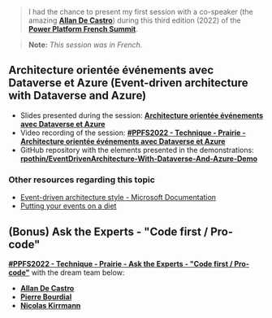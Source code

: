 > I had the chance to present my first session with a co-speaker (the amazing [**Allan De Castro**](https://twitter.com/decastroallan)) during this third edition (2022) of the [**Power Platform French Summit**](https://www.powerplatformfrenchsummit.com/).

> **Note:** *This session was in French.*

## Architecture orientée événements avec Dataverse et Azure (Event-driven architecture with Dataverse and Azure)

- Slides presented during the session: [**Architecture orientée événements avec Dataverse et Azure**](./Architecture%20orient%C3%A9e%20%C3%A9v%C3%A9nements%20avec%20Dataverse%20et%20Azure.pdf)
- Video recording of the session: [**#PPFS2022 - Technique - Prairie - Architecture orientée événements avec Dataverse et Azure**](https://youtu.be/NQZeZzf7wos?t=3695)
- GitHub repository with the elements presented in the demonstrations: [**rpothin/EventDrivenArchitecture-With-Dataverse-And-Azure-Demo**](https://github.com/rpothin/EventDrivenArchitecture-With-Dataverse-And-Azure-Demo)

### Other resources regarding this topic

- [Event-driven architecture style - Microsoft Documentation](https://learn.microsoft.com/en-us/azure/architecture/guide/architecture-styles/event-driven)
- [Putting your events on a diet](https://particular.net/blog/putting-your-events-on-a-diet)

## (Bonus) Ask the Experts - "Code first / Pro-code"

[**#PPFS2022 - Technique - Prairie - Ask the Experts - "Code first / Pro-code"**](https://youtu.be/NQZeZzf7wos?t=32700) with the dream team below:
- [**Allan De Castro**](https://twitter.com/decastroallan)
- [**Pierre Bourdial**](https://twitter.com/PeyoBouBou)
- [**Nicolas Kirrmann**](https://twitter.com/nicokirr)